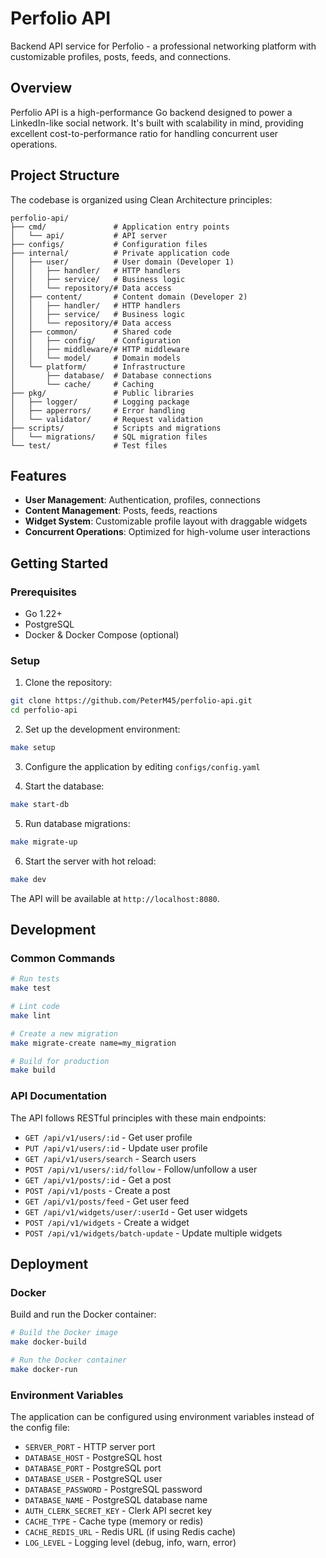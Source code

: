 # Perfolio API

Backend API service for Perfolio - a professional networking platform with customizable profiles, posts, feeds, and connections.

## Overview

Perfolio API is a high-performance Go backend designed to power a LinkedIn-like social network. It's built with scalability in mind, providing excellent cost-to-performance ratio for handling concurrent user operations.

## Project Structure

The codebase is organized using Clean Architecture principles:

```
perfolio-api/
├── cmd/               # Application entry points
│   └── api/           # API server
├── configs/           # Configuration files
├── internal/          # Private application code
│   ├── user/          # User domain (Developer 1)
│   │   ├── handler/   # HTTP handlers
│   │   ├── service/   # Business logic
│   │   └── repository/# Data access
│   ├── content/       # Content domain (Developer 2)
│   │   ├── handler/   # HTTP handlers
│   │   ├── service/   # Business logic
│   │   └── repository/# Data access
│   ├── common/        # Shared code
│   │   ├── config/    # Configuration
│   │   ├── middleware/# HTTP middleware
│   │   └── model/     # Domain models
│   └── platform/      # Infrastructure
│       ├── database/  # Database connections
│       └── cache/     # Caching
├── pkg/               # Public libraries
│   ├── logger/        # Logging package
│   ├── apperrors/     # Error handling
│   └── validator/     # Request validation
├── scripts/           # Scripts and migrations
│   └── migrations/    # SQL migration files
└── test/              # Test files
```

## Features

- **User Management**: Authentication, profiles, connections
- **Content Management**: Posts, feeds, reactions
- **Widget System**: Customizable profile layout with draggable widgets
- **Concurrent Operations**: Optimized for high-volume user interactions

## Getting Started

### Prerequisites

- Go 1.22+
- PostgreSQL
- Docker & Docker Compose (optional)

### Setup

1. Clone the repository:

```bash
git clone https://github.com/PeterM45/perfolio-api.git
cd perfolio-api
```

2. Set up the development environment:

```bash
make setup
```

3. Configure the application by editing `configs/config.yaml`

4. Start the database:

```bash
make start-db
```

5. Run database migrations:

```bash
make migrate-up
```

6. Start the server with hot reload:

```bash
make dev
```

The API will be available at `http://localhost:8080`.

## Development

### Common Commands

```bash
# Run tests
make test

# Lint code
make lint

# Create a new migration
make migrate-create name=my_migration

# Build for production
make build
```

### API Documentation

The API follows RESTful principles with these main endpoints:

- `GET /api/v1/users/:id` - Get user profile
- `PUT /api/v1/users/:id` - Update user profile
- `GET /api/v1/users/search` - Search users
- `POST /api/v1/users/:id/follow` - Follow/unfollow a user
- `GET /api/v1/posts/:id` - Get a post
- `POST /api/v1/posts` - Create a post
- `GET /api/v1/posts/feed` - Get user feed
- `GET /api/v1/widgets/user/:userId` - Get user widgets
- `POST /api/v1/widgets` - Create a widget
- `POST /api/v1/widgets/batch-update` - Update multiple widgets

## Deployment

### Docker

Build and run the Docker container:

```bash
# Build the Docker image
make docker-build

# Run the Docker container
make docker-run
```

### Environment Variables

The application can be configured using environment variables instead of the config file:

- `SERVER_PORT` - HTTP server port
- `DATABASE_HOST` - PostgreSQL host
- `DATABASE_PORT` - PostgreSQL port
- `DATABASE_USER` - PostgreSQL user
- `DATABASE_PASSWORD` - PostgreSQL password
- `DATABASE_NAME` - PostgreSQL database name
- `AUTH_CLERK_SECRET_KEY` - Clerk API secret key
- `CACHE_TYPE` - Cache type (memory or redis)
- `CACHE_REDIS_URL` - Redis URL (if using Redis cache)
- `LOG_LEVEL` - Logging level (debug, info, warn, error)
